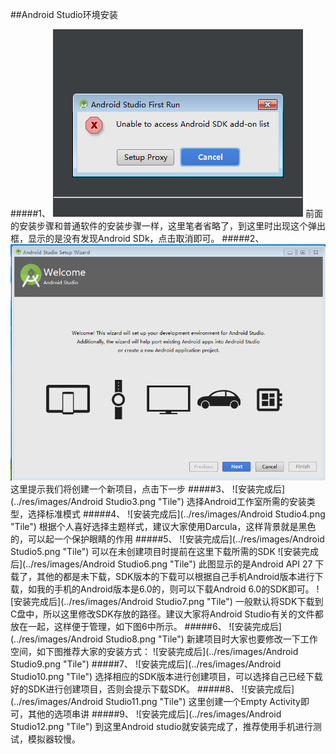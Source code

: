 ##Android Studio环境安装

#####1、
![安装完成后](../res/images/AndroidStudio1.png "Tile")
前面的安装步骤和普通软件的安装步骤一样，这里笔者省略了，到这里时出现这个弹出框，显示的是没有发现Android SDk，点击取消即可。
#####2、
![安装完成后](../res/images/androidStudio2.png "Tile")
这里提示我们将创建一个新项目，点击下一步
#####3、
![安装完成后](../res/images/Android Studio3.png "Tile")
选择Android工作室所需的安装类型，选择标准模式
#####4、
![安装完成后](../res/images/Android Studio4.png "Tile")
根据个人喜好选择主题样式，建议大家使用Darcula，这样背景就是黑色的，可以起一个保护眼睛的作用
#####5、
![安装完成后](../res/images/Android Studio5.png "Tile")
可以在未创建项目时提前在这里下载所需的SDK
![安装完成后](../res/images/Android Studio6.png "Tile")
此图显示的是Android API 27 下载了，其他的都是未下载，SDK版本的下载可以根据自己手机Android版本进行下载，如我的手机的Android版本是6.0的，则可以下载Android 6.0的SDK即可。
![安装完成后](../res/images/Android Studio7.png "Tile")
一般默认将SDK下载到C盘中，所以这里修改SDK存放的路径。建议大家将Android Studio有关的文件都放在一起，这样便于管理，如下图6中所示。
#####6、
![安装完成后](../res/images/Android Studio8.png "Tile")
新建项目时大家也要修改一下工作空间，如下图推荐大家的安装方式：
![安装完成后](../res/images/Android Studio9.png "Tile")
#####7、
![安装完成后](../res/images/Android Studio10.png "Tile")
选择相应的SDK版本进行创建项目，可以选择自己已经下载好的SDK进行创建项目，否则会提示下载SDK。
#####8、
![安装完成后](../res/images/Android Studio11.png "Tile")
这里创建一个Empty Activity即可，其他的选项串讲
#####9、
![安装完成后](../res/images/Android Studio12.png "Tile")
到这里Android studio就安装完成了，推荐使用手机进行测试，模拟器较慢。